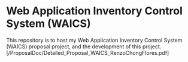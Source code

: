 # Web Application Inventory Control System (WAICS)
This repository is to host my Web Application Inventory Control System (WAICS) proposal project, and the development of this project.
[/ProposalDoc/Detailed_Proposal_WAICS_RenzoChongFlores.pdf]
